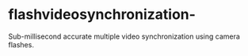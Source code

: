 # flashvideosynchronization-
Sub-millisecond accurate multiple video synchronization using camera flashes.
